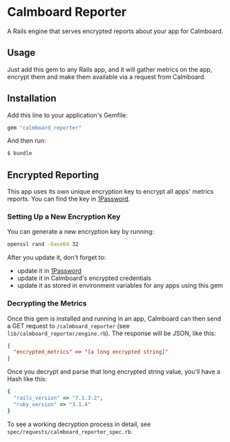 # Calmboard Reporter
A Rails engine that serves encrypted reports about your app for Calmboard.

## Usage
Just add this gem to any Rails app, and it will gather metrics on the app, encrypt them and make them available via a request from Calmboard.

## Installation
Add this line to your application's Gemfile:

```ruby
gem "calmboard_reporter"
```

And then run:
```bash
$ bundle
```
## Encrypted Reporting
This app uses its own unique encryption key to encrypt all apps' metrics reports. You can find the key in [1Password](https://start.1password.com/open/i?a=LCFHDJUCGBGTDBRVBXHMLAL2IU&v=dyxwv6ymobah7m3rf5prichiqq&i=e3yma4g4mokk5alzb2si2s5mdi&h=neomindlabs.1password.com). 

### Setting Up a New Encryption Key
You can generate a new encryption key by running:

```bash
openssl rand -base64 32
```

After you update it, don't forget to:
- update it in [1Password](https://start.1password.com/open/i?a=LCFHDJUCGBGTDBRVBXHMLAL2IU&v=dyxwv6ymobah7m3rf5prichiqq&i=e3yma4g4mokk5alzb2si2s5mdi&h=neomindlabs.1password.com)
- update it in Calmboard's encrypted credentials
- update it as stored in environment variables for any apps using this gem

### Decrypting the Metrics
Once this gem is installed and running in an app, Calmboard can then send a GET request to `/calmboard_reporter` (see `lib/calmboard_reporter/engine.rb`). The response will be JSON, like this:
```json
{
  "encrypted_metrics" => "[a long encrypted string]"
}
```
Once you decrypt and parse that long encrypted string value, you'll have a Hash like this:
```ruby
{
  "rails_version" => "7.1.3.2", 
  "ruby_version" => "3.1.4"
}
```
To see a working decryption process in detail, see `spec/requests/calmboard_reporter_spec.rb`. 
